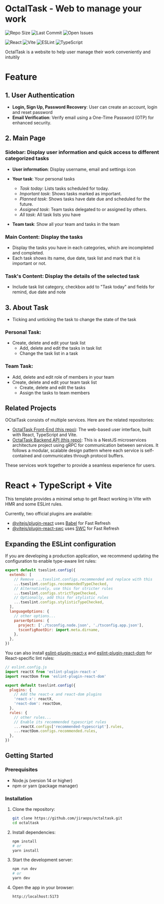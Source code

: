 # OctalTask - Web to manage your work
![Repo Size](https://img.shields.io/github/repo-size/jiraops/octaltask)
![Last Commit](https://img.shields.io/github/last-commit/jiraops/octaltask)
![Open Issues](https://img.shields.io/github/issues/jiraops/octaltask)

![React](https://img.shields.io/badge/React-19.0.0-blue)
![Vite](https://img.shields.io/badge/Vite-6.2.6-blueviolet)
![ESLint](https://img.shields.io/badge/ESLint-9.21.0-yellowgreen)
![TypeScript](https://img.shields.io/badge/TailwindCSS-5.7.2-red)


OctalTask is a website to help user manage their work conveniently and intuitily

# Feature

## 1. User Authentication

- **Login, Sign Up, Password Recovery**: User can create an account, login and reset password
- **Email Verification**: Verify email using a One-Time Password (OTP) for enhanced security.

## 2. Main Page 

### Sidebar: Display user information and quick access to different categorized tasks

- **User information**: Display username, email and settings icon

- **Your task**: Your personal tasks
  - *Task today*: Lists tasks scheduled for today.
  - *Important task*:  Shows tasks marked as important.
  - *Planned task*:  Shows tasks have date due and scheduled for the future.
  - *Assigned task*: Team tasks delegated to or assigned by others.
  - *All task*: All task lists you have

- **Team task**: Show all your team and tasks in the team

### Main Content: Display the tasks
- Display the tasks you have in each categories, which are incompleted and completed.
- Each task shows its name, due date, task list and mark that it is important or not.

### Task's Content: Display the details of the selected task
- Include task list category, checkbox add to "Task today" and fields for remind, due date and note

## 3. About Task
- Ticking and unticking the task to change the state of the task 

### Personal Task:
- Create, delete and edit your task list 
  - Add, delete and edit the tasks in task list
  - Change the task list in a task

### Team Task:
- Add, delete and edit role of members in your team
- Create, delete and edit your team task list
  - Create, delete and edit the tasks
  - Assign the tasks to team members

## Related Projects

OCtalTask consists of multiple services. Here are the related repositories:

- [OctalTask Front-End (this repo)](https://github.com/jiraops/octaltask.git): The web-based user interface, built with React, TypeScript and Vite.
- [OctalTask Backend API (this repo)](https://github.com/jiraops/octaltask-api.git): This is a NestJS microservices architecture project using gRPC for communication between services. It follows a modular, scalable design pattern where each service is self-contained and communicates through protocol buffers.


These services work together to provide a seamless experience for users.

# React + TypeScript + Vite

This template provides a minimal setup to get React working in Vite with HMR and some ESLint rules.

Currently, two official plugins are available:

- [@vitejs/plugin-react](https://github.com/vitejs/vite-plugin-react/blob/main/packages/plugin-react/README.md) uses [Babel](https://babeljs.io/) for Fast Refresh
- [@vitejs/plugin-react-swc](https://github.com/vitejs/vite-plugin-react-swc) uses [SWC](https://swc.rs/) for Fast Refresh

## Expanding the ESLint configuration

If you are developing a production application, we recommend updating the configuration to enable type-aware lint rules:

```js
export default tseslint.config({
  extends: [
    // Remove ...tseslint.configs.recommended and replace with this
    ...tseslint.configs.recommendedTypeChecked,
    // Alternatively, use this for stricter rules
    ...tseslint.configs.strictTypeChecked,
    // Optionally, add this for stylistic rules
    ...tseslint.configs.stylisticTypeChecked,
  ],
  languageOptions: {
    // other options...
    parserOptions: {
      project: ['./tsconfig.node.json', './tsconfig.app.json'],
      tsconfigRootDir: import.meta.dirname,
    },
  },
})
```

You can also install [eslint-plugin-react-x](https://github.com/Rel1cx/eslint-react/tree/main/packages/plugins/eslint-plugin-react-x) and [eslint-plugin-react-dom](https://github.com/Rel1cx/eslint-react/tree/main/packages/plugins/eslint-plugin-react-dom) for React-specific lint rules:

```js
// eslint.config.js
import reactX from 'eslint-plugin-react-x'
import reactDom from 'eslint-plugin-react-dom'

export default tseslint.config({
  plugins: {
    // Add the react-x and react-dom plugins
    'react-x': reactX,
    'react-dom': reactDom,
  },
  rules: {
    // other rules...
    // Enable its recommended typescript rules
    ...reactX.configs['recommended-typescript'].rules,
    ...reactDom.configs.recommended.rules,
  },
})
```

## Getting Started

### Prerequisites
- Node.js (version 14 or higher)
- npm or yarn (package manager)

### Installation

1. Clone the repository:
   ```bash
   git clone https://github.com/jiraops/octaltask.git
   cd octaltask
   ```

2. Install dependencies:
   ```bash
   npm install
   # or
   yarn install
   ```

3. Start the development server:
   ```bash
   npm run dev
   # or
   yarn dev
   ```
4. Open the app in your browser:
   ```
   http://localhost:5173
   ```
